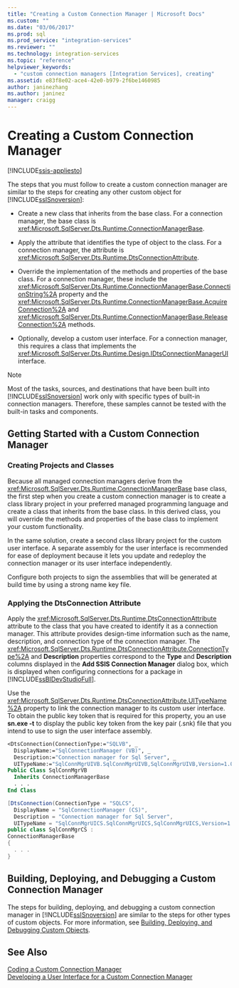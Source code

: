 ```yaml
---
title: "Creating a Custom Connection Manager | Microsoft Docs"
ms.custom: ""
ms.date: "03/06/2017"
ms.prod: sql
ms.prod_service: "integration-services"
ms.reviewer: ""
ms.technology: integration-services
ms.topic: "reference"
helpviewer_keywords: 
  - "custom connection managers [Integration Services], creating"
ms.assetid: e83f8e02-ace4-42e0-b979-2f6be1460985
author: janinezhang
ms.author: janinez
manager: craigg
---
```

# Creating a Custom Connection Manager

[!INCLUDE[ssis-appliesto](../../../includes/ssis-appliesto-ssvrpluslinux-asdb-asdw-xxx.md)]


  The steps that you must follow to create a custom connection manager are similar to the steps for creating any other custom object for [!INCLUDE[ssISnoversion](../../../includes/ssisnoversion-md.md)]:  
  
-   Create a new class that inherits from the base class. For a connection manager, the base class is <xref:Microsoft.SqlServer.Dts.Runtime.ConnectionManagerBase>.  
  
-   Apply the attribute that identifies the type of object to the class. For a connection manager, the attribute is <xref:Microsoft.SqlServer.Dts.Runtime.DtsConnectionAttribute>.  
  
-   Override the implementation of the methods and properties of the base class. For a connection manager, these include the <xref:Microsoft.SqlServer.Dts.Runtime.ConnectionManagerBase.ConnectionString%2A> property and the <xref:Microsoft.SqlServer.Dts.Runtime.ConnectionManagerBase.AcquireConnection%2A> and <xref:Microsoft.SqlServer.Dts.Runtime.ConnectionManagerBase.ReleaseConnection%2A> methods.  
  
-   Optionally, develop a custom user interface. For a connection manager, this requires a class that implements the <xref:Microsoft.SqlServer.Dts.Runtime.Design.IDtsConnectionManagerUI> interface.  
  
> [!NOTE]  
>  Most of the tasks, sources, and destinations that have been built into [!INCLUDE[ssISnoversion](../../../includes/ssisnoversion-md.md)] work only with specific types of built-in connection managers. Therefore, these samples cannot be tested with the built-in tasks and components.  
  
## Getting Started with a Custom Connection Manager  
  
### Creating Projects and Classes  
 Because all managed connection managers derive from the <xref:Microsoft.SqlServer.Dts.Runtime.ConnectionManagerBase> base class, the first step when you create a custom connection manager is to create a class library project in your preferred managed programming language and create a class that inherits from the base class. In this derived class, you will override the methods and properties of the base class to implement your custom functionality.  
  
 In the same solution, create a second class library project for the custom user interface. A separate assembly for the user interface is recommended for ease of deployment because it lets you update and redeploy the connection manager or its user interface independently.  
  
 Configure both projects to sign the assemblies that will be generated at build time by using a strong name key file.  
  
### Applying the DtsConnection Attribute  
 Apply the <xref:Microsoft.SqlServer.Dts.Runtime.DtsConnectionAttribute> attribute to the class that you have created to identify it as a connection manager. This attribute provides design-time information such as the name, description, and connection type of the connection manager. The <xref:Microsoft.SqlServer.Dts.Runtime.DtsConnectionAttribute.ConnectionType%2A> and **Description** properties correspond to the **Type** and **Description** columns displayed in the **Add SSIS Connection Manager** dialog box, which is displayed when configuring connections for a package in [!INCLUDE[ssBIDevStudioFull](../../../includes/ssbidevstudiofull-md.md)].  
  
 Use the <xref:Microsoft.SqlServer.Dts.Runtime.DtsConnectionAttribute.UITypeName%2A> property to link the connection manager to its custom user interface. To obtain the public key token that is required for this property, you an use **sn.exe -t** to display the public key token from the key pair (.snk) file that you intend to use to sign the user interface assembly.  
  
```vb  
<DtsConnection(ConnectionType:="SQLVB", _  
  DisplayName:="SqlConnectionManager (VB)", _  
  Description:="Connection manager for Sql Server", _  
  UITypeName:="SqlConnMgrUIVB.SqlConnMgrUIVB,SqlConnMgrUIVB,Version=1.0.0.0,Culture=neutral,PublicKeyToken=<insert public key token here>")> _  
Public Class SqlConnMgrVB  
  Inherits ConnectionManagerBase  
  . . .  
End Class  
```  
  
```csharp  
[DtsConnection(ConnectionType = "SQLCS",  
  DisplayName = "SqlConnectionManager (CS)",  
  Description = "Connection manager for Sql Server",  
  UITypeName = "SqlConnMgrUICS.SqlConnMgrUICS,SqlConnMgrUICS,Version=1.0.0.0,Culture=neutral,PublicKeyToken=<insert public key token here>")]  
public class SqlConnMgrCS :  
ConnectionManagerBase  
{  
  . . .  
}  
```  
  
## Building, Deploying, and Debugging a Custom Connection Manager  
 The steps for building, deploying, and debugging a custom connection manager in [!INCLUDE[ssISnoversion](../../../includes/ssisnoversion-md.md)] are similar to the steps for other types of custom objects. For more information, see [Building, Deploying, and Debugging Custom Objects](../../../integration-services/extending-packages-custom-objects/building-deploying-and-debugging-custom-objects.md).    
  
## See Also  
 [Coding a Custom Connection Manager](../../../integration-services/extending-packages-custom-objects/connection-manager/coding-a-custom-connection-manager.md)   
 [Developing a User Interface for a Custom Connection Manager](../../../integration-services/extending-packages-custom-objects/connection-manager/developing-a-user-interface-for-a-custom-connection-manager.md)  
  
  
